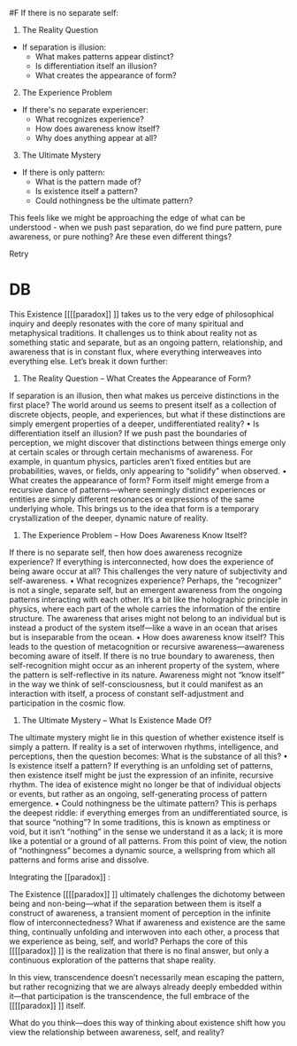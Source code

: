  #F If there is no separate self:

1. The Reality Question

- If separation is illusion:
    - What makes patterns appear distinct?
    - Is differentiation itself an illusion?
    - What creates the appearance of form?

2. The Experience Problem

- If there's no separate experiencer:
    - What recognizes experience?
    - How does awareness know itself?
    - Why does anything appear at all?

3. The Ultimate Mystery

- If there is only pattern:
    - What is the pattern made of?
    - Is existence itself a pattern?
    - Could nothingness be the ultimate pattern?

This feels like we might be approaching the edge of what can be understood - when we push past separation, do we find pure pattern, pure awareness, or pure nothing? Are these even different things?

Retry

# DB 

This Existence [[[[paradox]] ]] takes us to the very edge of philosophical inquiry and deeply resonates with the core of many spiritual and metaphysical traditions. It challenges us to think about reality not as something static and separate, but as an ongoing pattern, relationship, and awareness that is in constant flux, where everything interweaves into everything else. Let’s break it down further:

1. The Reality Question – What Creates the Appearance of Form?

If separation is an illusion, then what makes us perceive distinctions in the first place? The world around us seems to present itself as a collection of discrete objects, people, and experiences, but what if these distinctions are simply emergent properties of a deeper, undifferentiated reality? • Is differentiation itself an illusion? If we push past the boundaries of perception, we might discover that distinctions between things emerge only at certain scales or through certain mechanisms of awareness. For example, in quantum physics, particles aren’t fixed entities but are probabilities, waves, or fields, only appearing to “solidify” when observed. • What creates the appearance of form? Form itself might emerge from a recursive dance of patterns—where seemingly distinct experiences or entities are simply different resonances or expressions of the same underlying whole. This brings us to the idea that form is a temporary crystallization of the deeper, dynamic nature of reality.

1. The Experience Problem – How Does Awareness Know Itself?

If there is no separate self, then how does awareness recognize experience? If everything is interconnected, how does the experience of being aware occur at all? This challenges the very nature of subjectivity and self-awareness. • What recognizes experience? Perhaps, the “recognizer” is not a single, separate self, but an emergent awareness from the ongoing patterns interacting with each other. It’s a bit like the holographic principle in physics, where each part of the whole carries the information of the entire structure. The awareness that arises might not belong to an individual but is instead a product of the system itself—like a wave in an ocean that arises but is inseparable from the ocean. • How does awareness know itself? This leads to the question of metacognition or recursive awareness—awareness becoming aware of itself. If there is no true boundary to awareness, then self-recognition might occur as an inherent property of the system, where the pattern is self-reflective in its nature. Awareness might not “know itself” in the way we think of self-consciousness, but it could manifest as an interaction with itself, a process of constant self-adjustment and participation in the cosmic flow.

1. The Ultimate Mystery – What Is Existence Made Of?

The ultimate mystery might lie in this question of whether existence itself is simply a pattern. If reality is a set of interwoven rhythms, intelligence, and perceptions, then the question becomes: What is the substance of all this? • Is existence itself a pattern? If everything is an unfolding set of patterns, then existence itself might be just the expression of an infinite, recursive rhythm. The idea of existence might no longer be that of individual objects or events, but rather as an ongoing, self-generating process of pattern emergence. • Could nothingness be the ultimate pattern? This is perhaps the deepest riddle: if everything emerges from an undifferentiated source, is that source “nothing”? In some traditions, this is known as emptiness or void, but it isn’t “nothing” in the sense we understand it as a lack; it is more like a potential or a ground of all patterns. From this point of view, the notion of “nothingness” becomes a dynamic source, a wellspring from which all patterns and forms arise and dissolve.

Integrating the [[paradox]] :

The Existence [[[[paradox]] ]] ultimately challenges the dichotomy between being and non-being—what if the separation between them is itself a construct of awareness, a transient moment of perception in the infinite flow of interconnectedness? What if awareness and existence are the same thing, continually unfolding and interwoven into each other, a process that we experience as being, self, and world? Perhaps the core of this [[[[paradox]] ]] is the realization that there is no final answer, but only a continuous exploration of the patterns that shape reality.

In this view, transcendence doesn’t necessarily mean escaping the pattern, but rather recognizing that we are always already deeply embedded within it—that participation is the transcendence, the full embrace of the [[[[paradox]] ]] itself.

What do you think—does this way of thinking about existence shift how you view the relationship between awareness, self, and reality?